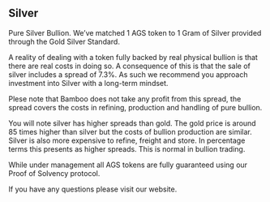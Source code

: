 ## Silver
Pure Silver Bullion. We’ve matched 1 AGS token to 1 Gram of Silver provided through the Gold Silver Standard.

A reality of dealing with a token fully backed by real physical bullion is that there are real costs in doing so. A consequence of this is that the sale of silver includes a spread of 7.3%. As such we recommend you approach investment into Silver with a long-term mindset.

Plese note that Bamboo does not take any profit from this spread, the spread covers the costs in refining, production and handling of pure bullion.

You will note silver has higher spreads than gold. The gold price is around 85 times higher than silver but the costs of bullion production are similar. Silver is also more expensive to refine, freight and store. In percentage terms this presents as higher spreads. This is normal in bullion trading.

While under management all AGS tokens are fully guaranteed using our Proof of Solvency protocol.

If you have any questions please visit our website.

